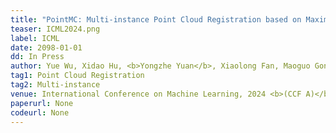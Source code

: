 ```yaml
---
title: "PointMC: Multi-instance Point Cloud Registration based on Maximal Cliques" 
teaser: ICML2024.png
label: ICML
date: 2098-01-01
dd: In Press
author: Yue Wu, Xidao Hu, <b>Yongzhe Yuan</b>, Xiaolong Fan, Maoguo Gong, Hao Li, Mingyang Zhang, Qiguang Miao, Wenping Ma
tag1: Point Cloud Registration
tag2: Multi-instance
venue: International Conference on Machine Learning, 2024 <b>(CCF A)</b>
paperurl: None  
codeurl: None   
---
```


